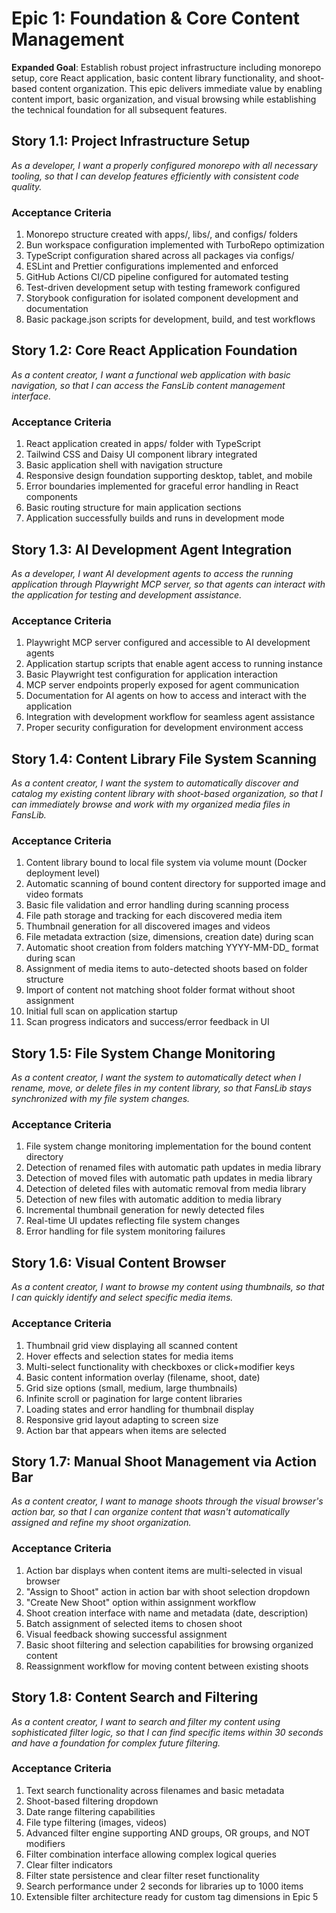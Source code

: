 # Epic 1: Foundation & Core Content Management

**Expanded Goal**: Establish robust project infrastructure including monorepo setup, core React application, basic content library functionality, and shoot-based content organization. This epic delivers immediate value by enabling content import, basic organization, and visual browsing while establishing the technical foundation for all subsequent features.

## Story 1.1: Project Infrastructure Setup

_As a developer, I want a properly configured monorepo with all necessary tooling, so that I can develop features efficiently with consistent code quality._

### Acceptance Criteria

1. Monorepo structure created with apps/, libs/, and configs/ folders
2. Bun workspace configuration implemented with TurboRepo optimization
3. TypeScript configuration shared across all packages via configs/
4. ESLint and Prettier configurations implemented and enforced
5. GitHub Actions CI/CD pipeline configured for automated testing
6. Test-driven development setup with testing framework configured
7. Storybook configuration for isolated component development and documentation
8. Basic package.json scripts for development, build, and test workflows

## Story 1.2: Core React Application Foundation

_As a content creator, I want a functional web application with basic navigation, so that I can access the FansLib content management interface._

### Acceptance Criteria

1. React application created in apps/ folder with TypeScript
2. Tailwind CSS and Daisy UI component library integrated
3. Basic application shell with navigation structure
4. Responsive design foundation supporting desktop, tablet, and mobile
5. Error boundaries implemented for graceful error handling in React components
6. Basic routing structure for main application sections
7. Application successfully builds and runs in development mode

## Story 1.3: AI Development Agent Integration

_As a developer, I want AI development agents to access the running application through Playwright MCP server, so that agents can interact with the application for testing and development assistance._

### Acceptance Criteria

1. Playwright MCP server configured and accessible to AI development agents
2. Application startup scripts that enable agent access to running instance
3. Basic Playwright test configuration for application interaction
4. MCP server endpoints properly exposed for agent communication
5. Documentation for AI agents on how to access and interact with the application
6. Integration with development workflow for seamless agent assistance
7. Proper security configuration for development environment access

## Story 1.4: Content Library File System Scanning

_As a content creator, I want the system to automatically discover and catalog my existing content library with shoot-based organization, so that I can immediately browse and work with my organized media files in FansLib._

### Acceptance Criteria

1. Content library bound to local file system via volume mount (Docker deployment level)
2. Automatic scanning of bound content directory for supported image and video formats
3. Basic file validation and error handling during scanning process
4. File path storage and tracking for each discovered media item
5. Thumbnail generation for all discovered images and videos
6. File metadata extraction (size, dimensions, creation date) during scan
7. Automatic shoot creation from folders matching YYYY-MM-DD\_<NAME> format during scan
8. Assignment of media items to auto-detected shoots based on folder structure
9. Import of content not matching shoot folder format without shoot assignment
10. Initial full scan on application startup
11. Scan progress indicators and success/error feedback in UI

## Story 1.5: File System Change Monitoring

_As a content creator, I want the system to automatically detect when I rename, move, or delete files in my content library, so that FansLib stays synchronized with my file system changes._

### Acceptance Criteria

1. File system change monitoring implementation for the bound content directory
2. Detection of renamed files with automatic path updates in media library
3. Detection of moved files with automatic path updates in media library
4. Detection of deleted files with automatic removal from media library
5. Detection of new files with automatic addition to media library
6. Incremental thumbnail generation for newly detected files
7. Real-time UI updates reflecting file system changes
8. Error handling for file system monitoring failures

## Story 1.6: Visual Content Browser

_As a content creator, I want to browse my content using thumbnails, so that I can quickly identify and select specific media items._

### Acceptance Criteria

1. Thumbnail grid view displaying all scanned content
2. Hover effects and selection states for media items
3. Multi-select functionality with checkboxes or click+modifier keys
4. Basic content information overlay (filename, shoot, date)
5. Grid size options (small, medium, large thumbnails)
6. Infinite scroll or pagination for large content libraries
7. Loading states and error handling for thumbnail display
8. Responsive grid layout adapting to screen size
9. Action bar that appears when items are selected

## Story 1.7: Manual Shoot Management via Action Bar

_As a content creator, I want to manage shoots through the visual browser's action bar, so that I can organize content that wasn't automatically assigned and refine my shoot organization._

### Acceptance Criteria

1. Action bar displays when content items are multi-selected in visual browser
2. "Assign to Shoot" action in action bar with shoot selection dropdown
3. "Create New Shoot" option within assignment workflow
4. Shoot creation interface with name and metadata (date, description)
5. Batch assignment of selected items to chosen shoot
6. Visual feedback showing successful assignment
7. Basic shoot filtering and selection capabilities for browsing organized content
8. Reassignment workflow for moving content between existing shoots

## Story 1.8: Content Search and Filtering

_As a content creator, I want to search and filter my content using sophisticated filter logic, so that I can find specific items within 30 seconds and have a foundation for complex future filtering._

### Acceptance Criteria

1. Text search functionality across filenames and basic metadata
2. Shoot-based filtering dropdown
3. Date range filtering capabilities
4. File type filtering (images, videos)
5. Advanced filter engine supporting AND groups, OR groups, and NOT modifiers
6. Filter combination interface allowing complex logical queries
7. Clear filter indicators
8. Filter state persistence and clear filter reset functionality
9. Search performance under 2 seconds for libraries up to 1000 items
10. Extensible filter architecture ready for custom tag dimensions in Epic 5
